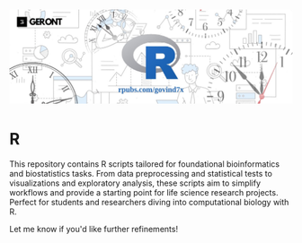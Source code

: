 <h1>
  <picture>
    <source media="(prefers-color-scheme: dark)" srcset="https://github.com/Govind-Prakash/Govind-Prakash/blob/main/Images/R-Banner.jpg?raw=true">
    <img alt="nf-core/myfirstpipeline" src="https://github.com/Govind-Prakash/Govind-Prakash/blob/main/Images/R-Banner.jpg?raw=true">
  </picture>
</h1>

# R
This repository contains R scripts tailored for foundational bioinformatics and biostatistics tasks. From data preprocessing and statistical tests to visualizations and exploratory analysis, these scripts aim to simplify workflows and provide a starting point for life science research projects. Perfect for students and researchers diving into computational biology with R.

Let me know if you'd like further refinements!
